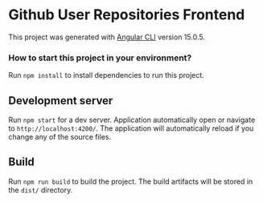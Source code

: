# Github User Repositories Frontend

This project was generated with [Angular CLI](https://github.com/angular/angular-cli) version 15.0.5.

### How to start this project in your environment?

Run `npm install` to install dependencies to run this project.

## Development server

Run `npm start` for a dev server. Application automatically open or navigate to `http://localhost:4200/`. The application will automatically reload if you change any of the source files.

## Build

Run `npm run build` to build the project. The build artifacts will be stored in the `dist/` directory.
